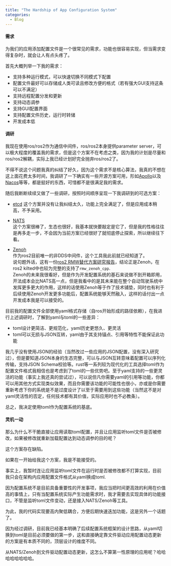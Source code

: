 ```yaml
---
title: "The Hardship of App Configuration System"
categories:
  - Blog
---
```


#### 需求

为我们的应用添加配置文件是一个很常见的需求，功能也很容易实现，但当需求变得复杂时，就会让人有点头疼了。

首先大概列举一下我的需求：
- 支持多种运行模式，可以快速切换不同模式下配置
- 配置文件最好可以存储成人类可读且修改方便的格式（若有强大GUI支持这条可以不满足）
- 支持远程配置分发和更新
- 支持动态调参
- 支持GUI配置界面
- 支持配置文件历史，运行时转储
- 开发成本低

#### 调研

我现在使用ros/ros2作为通信中间件，ros/ros2本身提供parameter server，可以极大程度的覆盖我的需求，但是这个方案不在考虑之类，因为我的计划是尽量和ros/ros2解耦，实际上我已经计划好完全抛弃ros/ros2了。

不得不说这个问题我真的纠结了好久，因为这个需求不是核心算法，我真的不想在这上面花费太多时间，我调研了一下确实有一些开源方案可用，形如[Apollo](https://www.apolloconfig.com/#/)以及[Nacos](https://nacos.io/en/)等等，都是挺好的东西，可惜都不是很满足我的需求。

随后我断断续续又做了一些调研，按照时间顺序呈现一下我调研到的可选方案：

- [etcd](https://etcd.io/)
  这个方案并没有让我纠结太久，功能上完全满足了，但是应用成本稍高，不予采用。

- [NATS](https://nats.io/)  
  这个方案很棒了，生态也很好，我基本就快要敲定是它了，但是我的性格往往是再多走一步，不会因为当前方案已经很好了就彻底停止探索，所以继续往下看。

- [Zenoh](https://zenoh.io/)  
  作为ros2目前唯一的非DDS中间件，这个工具我此前就已经知道了。  
  说句题外话，这有一份[ros2 RMW替代方案研究报告](https://discourse.openrobotics.org/uploads/short-url/o9ihvSjCwB8LkzRklpKdeesRTDi.pdf)，结论正是Zenoh，在ros2 kilted中也较为完整的支持了`rmw_zenoh_cpp`.  
  Zenoh的未来我很看好，但是作为开发配置系统的基石来说做不到开箱即用，开法成本会比NATS高一点，但是我看中的是其未来能在整个自动驾驶系统中发挥更多更大的作用，这样的话使用Zenoh等于作了技术铺垫，同时也有利于后续使用Zenoh开发更多功能后，配置系统能够天然融入，这样的话付出一点开发成本我是可以接受的。

目前我的配置文件全部使用yaml格式存储（自ros开始形成的路径依赖），在我进行上述调研时，了解到yaml与toml的一些差异：
- toml设计更简洁、更规范化，yaml历史更悠久、更灵活
- toml可以无损与JSON互转，yaml由于其支持锚点、引用等特性不能保证此功能

我几乎没有使用JSON的经验（当然改过一些应用的JSON配置，没有深入研究过），但是要知道JSON本身的生态完整，可以与JSON互转意味着配置可以序列化传输，支持JSON Schema校验等。rust等一系列较为现代化的工具选择toml作为配置文件格式我相信也是考虑到了toml的一些优势吧。至于yaml支持的一些更灵活的功能（事实上我还真的尝试过），可以说但凡你需要yaml的引用等功能，你都可以用其他方式实现类似效果，而且你需要该功能的可能性也很小，亦或是你需要重新考虑下你的系统是不是过度设计了以至于需要用到这些功能（当然这不是对yaml灵活性的否定，任何技术都有其价值，实际应用时也不必教条）。

总之，我决定使用toml作为配置系统的基底。

#### 灵机一动
那么为什么不干脆直接让应用读取toml配置，并且让应用监听toml文件是否被修改，如果被修改就重新加载配置达到动态调参的目的呢？

这个方案存在缺陷。

如果在一开始给我这个方案，我是不能接受的。

事实上，我暂时连让应用监听toml文件在运行时是否被修改都不打算实现，目前我只会在架构内应用配置文件格式从yaml换成toml.

因为配置系统不是目前具备重要性的开发事项，我应当把时间更高效的利用在价值高的事情上，只有当配置系统实际产生功能需求时，我才需要去实现具体的功能接口，不管是监听toml文件变动，还是接入NATS/Zenoh等工具。

为此，我的代码实现要高内聚低耦合，方便后期快速迭加功能，这是另外一个话题了。

因为经过调研，目前我已经基本明确了后续配置系统框架的设计思路，从yaml切换到toml是目前必须要做的第一步，这和直接确定靠文件驱动应用配置动态更新的方案是有本质不同的，顶层设计的维度不同。

从NATS/Zenoh到文件驱动配置动态更新，这怎么不算第一性原理的应用呢？哈哈哈哈哈哈哈哈。

